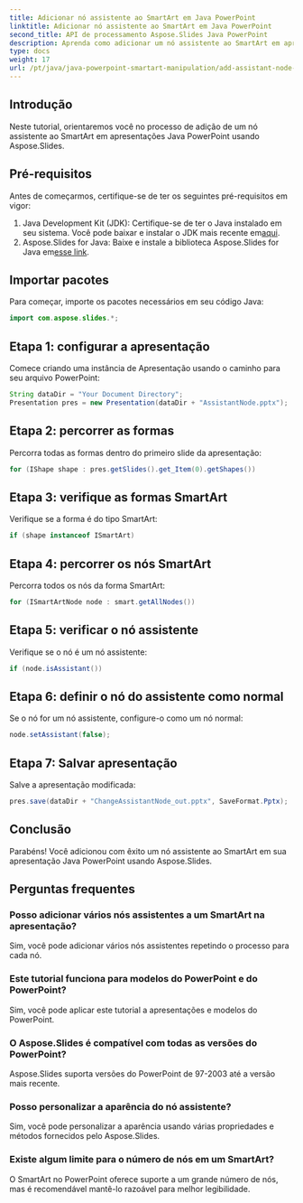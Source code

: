 ```yaml
---
title: Adicionar nó assistente ao SmartArt em Java PowerPoint
linktitle: Adicionar nó assistente ao SmartArt em Java PowerPoint
second_title: API de processamento Aspose.Slides Java PowerPoint
description: Aprenda como adicionar um nó assistente ao SmartArt em apresentações Java PowerPoint usando Aspose.Slides. Aprimore suas habilidades de edição do PowerPoint.
type: docs
weight: 17
url: /pt/java/java-powerpoint-smartart-manipulation/add-assistant-node-smartart-java-powerpoint/
---
```

## Introdução
Neste tutorial, orientaremos você no processo de adição de um nó assistente ao SmartArt em apresentações Java PowerPoint usando Aspose.Slides.
## Pré-requisitos
Antes de começarmos, certifique-se de ter os seguintes pré-requisitos em vigor:
1.  Java Development Kit (JDK): Certifique-se de ter o Java instalado em seu sistema. Você pode baixar e instalar o JDK mais recente em[aqui](https://www.oracle.com/java/technologies/javase-jdk15-downloads.html).
2.  Aspose.Slides for Java: Baixe e instale a biblioteca Aspose.Slides for Java em[esse link](https://releases.aspose.com/slides/java/).

## Importar pacotes
Para começar, importe os pacotes necessários em seu código Java:
```java
import com.aspose.slides.*;
```
## Etapa 1: configurar a apresentação
Comece criando uma instância de Apresentação usando o caminho para seu arquivo PowerPoint:
```java
String dataDir = "Your Document Directory";
Presentation pres = new Presentation(dataDir + "AssistantNode.pptx");
```
## Etapa 2: percorrer as formas
Percorra todas as formas dentro do primeiro slide da apresentação:
```java
for (IShape shape : pres.getSlides().get_Item(0).getShapes())
```
## Etapa 3: verifique as formas SmartArt
Verifique se a forma é do tipo SmartArt:
```java
if (shape instanceof ISmartArt)
```
## Etapa 4: percorrer os nós SmartArt
Percorra todos os nós da forma SmartArt:
```java
for (ISmartArtNode node : smart.getAllNodes())
```
## Etapa 5: verificar o nó assistente
Verifique se o nó é um nó assistente:
```java
if (node.isAssistant())
```
## Etapa 6: definir o nó do assistente como normal
Se o nó for um nó assistente, configure-o como um nó normal:
```java
node.setAssistant(false);
```
## Etapa 7: Salvar apresentação
Salve a apresentação modificada:
```java
pres.save(dataDir + "ChangeAssistantNode_out.pptx", SaveFormat.Pptx);
```

## Conclusão
Parabéns! Você adicionou com êxito um nó assistente ao SmartArt em sua apresentação Java PowerPoint usando Aspose.Slides.

## Perguntas frequentes
### Posso adicionar vários nós assistentes a um SmartArt na apresentação?
Sim, você pode adicionar vários nós assistentes repetindo o processo para cada nó.
### Este tutorial funciona para modelos do PowerPoint e do PowerPoint?
Sim, você pode aplicar este tutorial a apresentações e modelos do PowerPoint.
### O Aspose.Slides é compatível com todas as versões do PowerPoint?
Aspose.Slides suporta versões do PowerPoint de 97-2003 até a versão mais recente.
### Posso personalizar a aparência do nó assistente?
Sim, você pode personalizar a aparência usando várias propriedades e métodos fornecidos pelo Aspose.Slides.
### Existe algum limite para o número de nós em um SmartArt?
O SmartArt no PowerPoint oferece suporte a um grande número de nós, mas é recomendável mantê-lo razoável para melhor legibilidade.